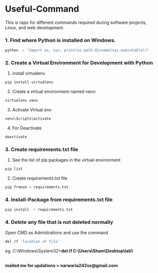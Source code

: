 # Useful-Command
This is rapo for different commands required during software projects, Linux, and web development.

### 1. Find where Python is installed on Windows.
```bash
python -c "import os, sys; print(os.path.dirname(sys.executable))"
```

### 2. Create a Virtual Environment for Development with Python
1. install virtualenv
```bash
pip install virtualenv
```
2. Create a virtual environment named venv:
```bash
virtualenv venv
```
3. Activate Virtual env
```bash
venv\Scripts\activate
```
4. For Deactivate
```bash
deactivate
```

### 3. Create requirements.txt file
1. See the list of pip packages in the virtual environment
```bash
pip list
```
2. Create requirements.txt file
```bash
pip freeze > requirements.txt
```

### 4. Install-Package from requirements.txt file
```bash
pip install -r requirements.txt
```
### 4. Delete any file that is not deleted normally
Open CMD as Admistrations and use the command
```bash
del /f 'location of file'
```
eg. C:\Windows\System32><b>del /f C:\Users\Sham\Desktop\lab1<b>

<br>
mailed me for updations
> narwaria242ss@gmail.com

